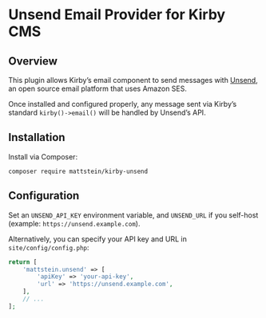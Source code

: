 # Unsend Email Provider for Kirby CMS

## Overview

This plugin allows Kirby’s email component to send messages with [Unsend](https://unsend.dev), an open source email platform that uses Amazon SES.

Once installed and configured properly, any message sent via Kirby’s standard `kirby()->email()` will be handled by Unsend’s API.

## Installation

Install via Composer:

```
composer require mattstein/kirby-unsend
```

## Configuration

Set an `UNSEND_API_KEY` environment variable, and `UNSEND_URL` if you self-host (example: `https://unsend.example.com`).

Alternatively, you can specify your API key and URL in `site/config/config.php`:

```php
return [
    'mattstein.unsend' => [
        'apiKey' => 'your-api-key',
        'url' => 'https://unsend.example.com',
    ],
    // ...
];
```
